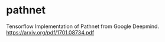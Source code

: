 # pathnet

Tensorflow Implementation of Pathnet from Google Deepmind.
https://arxiv.org/pdf/1701.08734.pdf

